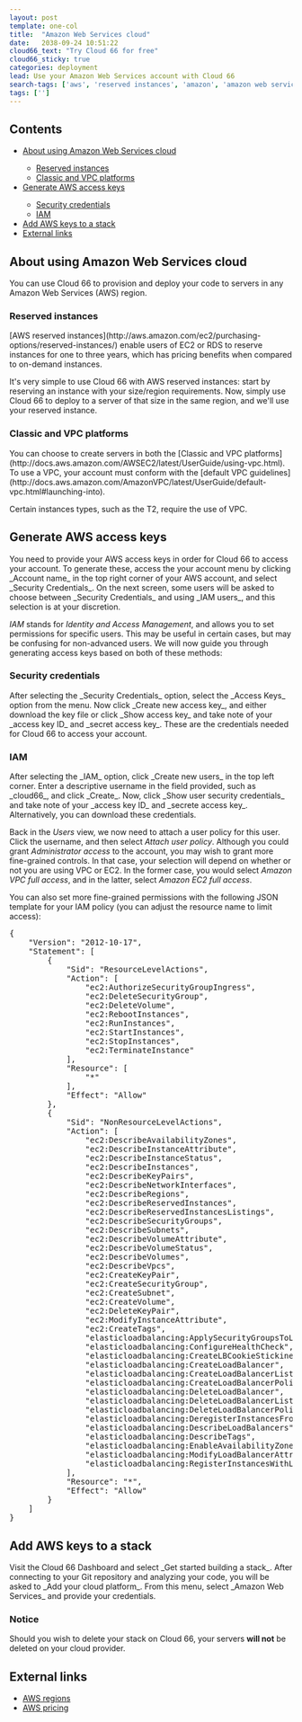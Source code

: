 ```yaml
---
layout: post
template: one-col
title:  "Amazon Web Services cloud"
date:   2038-09-24 10:51:22
cloud66_text: "Try Cloud 66 for free"
cloud66_sticky: true
categories: deployment
lead: Use your Amazon Web Services account with Cloud 66
search-tags: ['aws', 'reserved instances', 'amazon', 'amazon web services']
tags: ['']
---
```


<h2>Contents</h2>
<ul class="page-toc">
    <li>
        <a href="#about">About using Amazon Web Services cloud</a>
    </li>
        <ul style="margin-bottom:0em">
            <li><a href="#reserved">Reserved instances</a></li>
            <li><a href="#vpc">Classic and VPC platforms</a></li>
        </ul>
    <li>
        <a href="#generate">Generate AWS access keys</a>
    </li>
        <ul style="margin-bottom:0em">
            <li><a href="#security">Security credentials</a></li>
            <li><a href="#iam">IAM</a></li>
        </ul>    
    <li>
        <a href="#add">Add AWS keys to a stack</a>
    </li>
    <li>
        <a href="#external">External links</a>
    </li>
</ul>


<h2 id="about">About using Amazon Web Services cloud</h2>
You can use Cloud 66 to provision and deploy your code to servers in any Amazon Web Services (AWS) region. 

<h3 id="reserved">Reserved instances</h3>
[AWS reserved instances](http://aws.amazon.com/ec2/purchasing-options/reserved-instances/) enable users of EC2 or RDS to reserve instances for one to three years, which has pricing benefits when compared to on-demand instances.

It's very simple to use Cloud 66 with AWS reserved instances: start by reserving an instance with your size/region requirements. Now, simply use Cloud 66 to deploy to a server of that size in the same region, and we'll use your reserved instance.

<h3 id="vpc">Classic and VPC platforms</h3>
You can choose to create servers in both the [Classic and VPC platforms](http://docs.aws.amazon.com/AWSEC2/latest/UserGuide/using-vpc.html). To use a VPC, your account must conform with the [default VPC guidelines](http://docs.aws.amazon.com/AmazonVPC/latest/UserGuide/default-vpc.html#launching-into). 

Certain instances types, such as the T2, require the use of VPC. 

<h2 id="generate">Generate AWS access keys</h2>
You need to provide your AWS access keys in order for Cloud 66 to access your account. To generate these, access the your account menu by clicking _Account name_ in the top right corner of your AWS account, and select _Security Credentials_. On the next screen, some users will be asked to choose between _Security Credentials_ and using _IAM users_, and this selection is at your discretion. 

_IAM_ stands for _Identity and Access Management_, and allows you to set permissions for specific users. This may be useful in certain cases, but may be confusing for non-advanced users. We will now guide you through generating access keys based on both of these methods:

<h3 id="security">Security credentials</h3>
After selecting the _Security Credentials_ option, select the _Access Keys_ option from the menu. Now click _Create new access key_, and either download the key file or click _Show access key_ and take note of your _access key ID_ and _secret access key_. These are the credentials needed for Cloud 66 to access your account.

<h3 id="iam">IAM</h3>
After selecting the _IAM_ option, click _Create new users_ in the top left corner. Enter a descriptive username in the field provided, such as _cloud66_, and click _Create_. Now, click _Show user security credentials_ and take note of your _access key ID_ and _secrete access key_. Alternatively, you can download these credentials. 

Back in the _Users_ view, we now need to attach a user policy for this user. Click the username, and then select _Attach user policy_. Although you could grant _Administrator access_ to the account, you may wish to grant more fine-grained controls. In that case, your selection will depend on whether or not you are using VPC or EC2. In the former case, you would select _Amazon VPC full access_, and in the latter, select _Amazon EC2 full access_. 

You can also set more fine-grained permissions with the following JSON template for your IAM policy (you can adjust the resource name to limit access):

<pre class="prettyprint">
{
    "Version": "2012-10-17",
    "Statement": [
        {
            "Sid": "ResourceLevelActions",
            "Action": [
                "ec2:AuthorizeSecurityGroupIngress",
                "ec2:DeleteSecurityGroup",
                "ec2:DeleteVolume",
                "ec2:RebootInstances",
                "ec2:RunInstances",
                "ec2:StartInstances",
                "ec2:StopInstances",
                "ec2:TerminateInstance"
            ],
            "Resource": [
                "*"
            ],
            "Effect": "Allow"
        },
        {
            "Sid": "NonResourceLevelActions",
            "Action": [
                "ec2:DescribeAvailabilityZones",
                "ec2:DescribeInstanceAttribute",
                "ec2:DescribeInstanceStatus",
                "ec2:DescribeInstances",
                "ec2:DescribeKeyPairs",
                "ec2:DescribeNetworkInterfaces",
                "ec2:DescribeRegions",
                "ec2:DescribeReservedInstances",
                "ec2:DescribeReservedInstancesListings",
                "ec2:DescribeSecurityGroups",
                "ec2:DescribeSubnets",
                "ec2:DescribeVolumeAttribute",
                "ec2:DescribeVolumeStatus",
                "ec2:DescribeVolumes",
                "ec2:DescribeVpcs",
                "ec2:CreateKeyPair",
                "ec2:CreateSecurityGroup",
                "ec2:CreateSubnet",
                "ec2:CreateVolume",
                "ec2:DeleteKeyPair",
                "ec2:ModifyInstanceAttribute",
                "ec2:CreateTags",
                "elasticloadbalancing:ApplySecurityGroupsToLoadBalancer",
                "elasticloadbalancing:ConfigureHealthCheck",
                "elasticloadbalancing:CreateLBCookieStickinessPolicy",
                "elasticloadbalancing:CreateLoadBalancer",
                "elasticloadbalancing:CreateLoadBalancerListeners",
                "elasticloadbalancing:CreateLoadBalancerPolicy",
                "elasticloadbalancing:DeleteLoadBalancer",
                "elasticloadbalancing:DeleteLoadBalancerListeners",
                "elasticloadbalancing:DeleteLoadBalancerPolicy",
                "elasticloadbalancing:DeregisterInstancesFromLoadBalancer",
                "elasticloadbalancing:DescribeLoadBalancers",
                "elasticloadbalancing:DescribeTags",
                "elasticloadbalancing:EnableAvailabilityZonesForLoadBalancer",
                "elasticloadbalancing:ModifyLoadBalancerAttributes",
                "elasticloadbalancing:RegisterInstancesWithLoadBalancer"
            ],
            "Resource": "*",
            "Effect": "Allow"
        }
    ]
}
</pre>

<h2 id="add">Add AWS keys to a stack</h2>
Visit the Cloud 66 Dashboard and select _Get started building a stack_. After connecting to your Git repository and analyzing your code, you will be asked to _Add your cloud platform_. From this menu, select _Amazon Web Services_ and provide your credentials.
<br/>

<div class="notice notice-warning">
    <h3>Notice</h3>
    <p>Should you wish to delete your stack on Cloud 66, your servers <b>will not</b> be deleted on your cloud provider.</p>
</div>

<h2 id="external">External links</h2>
<ul class="list">
    <li><a href="http://aws.amazon.com/about-aws/globalinfrastructure/" target="_blank">AWS regions</a></li>
    <li><a href="http://aws.amazon.com/ec2/pricing/" target="_blank">AWS pricing</a></li>
</ul>